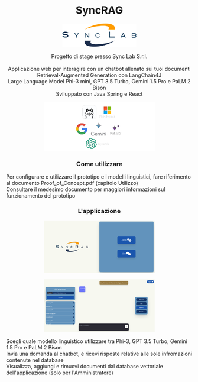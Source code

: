 <h1 align="center">SyncRAG</h1>

<p align="center">
    <img src="asset/logo.png" style="width:200px;height:auto">
</p>

<p align="center">
  Progetto di stage presso Sync Lab S.r.l.
    <br>
    <br>
  Applicazione web per interagire con un chatbot allenato sui tuoi documenti
    <br>
  Retrieval-Augmented Generation con LangChain4J
    <br>
  Large Language Model Phi-3 mini, GPT 3.5 Turbo, Gemini 1.5 Pro e PaLM 2 Bison
    <br>
  Sviluppato con Java Spring e React
</p>
  
<p align="center">
    <img src="asset/technology.png" style="width:300px;height:auto">
</p>

<h3 align="center">Come utilizzare</h3>

<p>
    Per configurare e utilizzare il prototipo e i modelli linguistici, fare riferimento al documento Proof_of_Concept.pdf (capitolo Utilizzo)
    <br>
    Consultare il medesimo documento per maggiori informazioni sul funzionamento del prototipo
</p>

<h3 align="center">L'applicazione</h3>
<p align="center">
    <img src="asset/homepage.png" style="width:300px;height:auto">
</p>
<p align="center">
    <img src="asset/adminpage.png" style="width:300px;height:auto">
</p>
<p>
    Scegli quale modello linguistico utilizzare tra Phi-3, GPT 3.5 Turbo, Gemini 1.5 Pro e PaLM 2 Bison
    <br>
    Invia una domanda al chatbot, e ricevi risposte relative alle sole infromazioni contenute nel database
    <br>
    Visualizza, aggiungi e rimuovi documenti dal database vettoriale dell'applicazione (solo per l'Amministratore)
</p>
